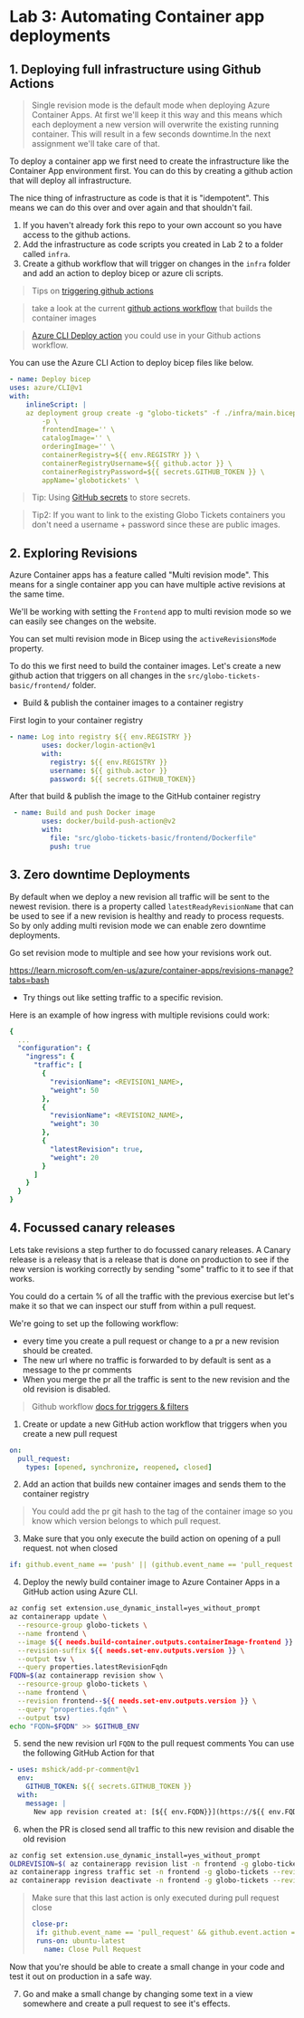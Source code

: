 # Lab 3: Automating Container app deployments

## 1. Deploying full infrastructure using Github Actions

> Single revision mode is the default mode when deploying Azure Container Apps. At first we'll keep it this way and this means which each deployment a new version will overwrite the existing running container. This will result in a few seconds downtime.In the next assignment we'll take care of that.

To deploy a container app we first need to create the infrastructure like the Container App environment first. You can do this by creating a github action that will deploy all infrastructure.

The nice thing of infrastructure as code is that it is "idempotent". This means we can do this over and over again and that shouldn't fail.

1.  If you haven't already fork this repo to your own account so you have access to the github actions.
2. Add the infrastructure as code scripts you created in Lab 2 to a folder called `infra`.
2. Create a github workflow that will trigger on changes in the `infra` folder and add an action to deploy bicep or azure cli scripts.

> Tips on [triggering github actions](https://docs.github.com/en/actions/using-workflows/events-that-trigger-workflows)

> take a look at the current [github actions workflow](https://github.com/XpiritBV/azure-container-apps-workshop/blob/main/.github/workflows/build-containers.yml) that builds the container images

> [Azure CLI Deploy action](https://github.com/marketplace/actions/azure-cli-action) you could use in your Github actions workflow.

You can use the Azure CLI Action to deploy bicep files like below.

```yaml
- name: Deploy bicep
uses: azure/CLI@v1
with:
    inlineScript: |
    az deployment group create -g "globo-tickets" -f ./infra/main.bicep \
        -p \
        frontendImage='' \
        catalogImage='' \
        orderingImage='' \
        containerRegistry=${{ env.REGISTRY }} \
        containerRegistryUsername=${{ github.actor }} \
        containerRegistryPassword=${{ secrets.GITHUB_TOKEN }} \
        appName='globotickets' \
```

> Tip: Using [GitHub secrets](https://docs.github.com/en/actions/security-guides/encrypted-secrets) to store secrets.

> Tip2: If you want to link to the existing Globo Tickets containers you don't need a username + password since these are public images.

## 2. Exploring Revisions
Azure Container apps has a feature called "Multi revision mode". This means for a single container app you can have multiple active revisions at the same time. 

We'll be working with setting the `Frontend` app to multi revision mode so we can easily see changes on the website.

You can set multi revision mode in Bicep using the `activeRevisionsMode` property.

To do this we first need to build the container images. Let's create a new github action that triggers on all changes in the `src/globo-tickets-basic/frontend/` folder.

- Build & publish the container images to a container registry

First login to your container registry
```yaml
- name: Log into registry ${{ env.REGISTRY }}
        uses: docker/login-action@v1
        with:
          registry: ${{ env.REGISTRY }}
          username: ${{ github.actor }}
          password: ${{ secrets.GITHUB_TOKEN}}
```

After that build & publish the image to the GitHub container registry

```yaml
 - name: Build and push Docker image
        uses: docker/build-push-action@v2
        with:
          file: "src/globo-tickets-basic/frontend/Dockerfile"
          push: true
```

## 3. Zero downtime Deployments
By default when we deploy a new revision all traffic will be sent to the newest revision. there is a property called `latestReadyRevisionName` that can be used to see if a new revision is healthy and ready to process requests. So by only adding multi revision mode we can enable zero downtime deployments.

Go set revision mode to multiple and see how your revisions work out. 

https://learn.microsoft.com/en-us/azure/container-apps/revisions-manage?tabs=bash

- Try things out like setting traffic to a specific revision.

Here is an example of how ingress with multiple revisions could work:

```yaml
{
  ...
  "configuration": {
    "ingress": {
      "traffic": [
        {
          "revisionName": <REVISION1_NAME>,
          "weight": 50
        },
        {
          "revisionName": <REVISION2_NAME>,
          "weight": 30
        },
        {
          "latestRevision": true,
          "weight": 20
        }
      ]
    }
  }
}
```

## 4. Focussed canary releases

Lets take revisions a step further to do focussed canary releases. A Canary release is a releasy that is a release that is done on production to see if the new version is working correctly by sending "some" traffic to it to see if that works.

You could do a certain % of all the traffic with the previous exercise but let's make it so that we can inspect our stuff from within a pull request.

We're going to set up the following workflow:

- every time you create a pull request or change to a pr a new revision should be created.
- The new url where no traffic is forwarded to by default is sent as a message to the pr comments
- When you merge the pr all the traffic is sent to the new revision and the old revision is disabled.

> Github workflow [docs for triggers & filters](https://docs.github.com/en/actions/using-workflows/events-that-trigger-workflows)

1. Create or update a new GitHub action workflow that triggers when you create a new pull request

```yaml
on:
  pull_request:
    types: [opened, synchronize, reopened, closed]
```

2. Add an action that builds new container images and sends them to the container registry

> You could add the pr git hash to the tag of the container image so you know which version belongs to which pull request.

3. Make sure that you only execute the build action on opening of a pull request. not when closed

```yaml
if: github.event_name == 'push' || (github.event_name == 'pull_request' && github.event.action != 'closed') || github.event_name == 'repository_dispatch' || github.event_name == 'workflow_dispatch'
```

4.  Deploy the newly build container image to Azure Container Apps in a GitHub action using Azure CLI.

```bash
az config set extension.use_dynamic_install=yes_without_prompt
az containerapp update \
  --resource-group globo-tickets \
  --name frontend \
  --image ${{ needs.build-container.outputs.containerImage-frontend }} \
  --revision-suffix ${{ needs.set-env.outputs.version }} \
  --output tsv \
  --query properties.latestRevisionFqdn
FQDN=$(az containerapp revision show \
  --resource-group globo-tickets \
  --name frontend \
  --revision frontend--${{ needs.set-env.outputs.version }} \
  --query "properties.fqdn" \
  --output tsv)
echo "FQDN=$FQDN" >> $GITHUB_ENV
```

5. send the new revision url `FQDN` to the pull request comments
You can use the following GitHub Action for that

```yaml
- uses: mshick/add-pr-comment@v1
  env:
    GITHUB_TOKEN: ${{ secrets.GITHUB_TOKEN }}
  with:
    message: |
      New app revision created at: [${{ env.FQDN}}](https://${{ env.FQDN}})
```

6. when the PR is closed send all traffic to this new revision and disable the old revision

```bash
az config set extension.use_dynamic_install=yes_without_prompt
OLDREVISION=$( az containerapp revision list -n frontend -g globo-tickets --output tsv --query "[?properties.trafficWeight==\`100\`].name | [0]")
az containerapp ingress traffic set -n frontend -g globo-tickets --revision-weight latest=100
az containerapp revision deactivate -n frontend -g globo-tickets --revision $OLDREVISION
```

> Make sure that this last action is only executed during pull request close
> ```yaml
>close-pr:
>  if: github.event_name == 'pull_request' && github.event.action == 'closed'
>  runs-on: ubuntu-latest
>    name: Close Pull Request

Now that you're should be able to create a small change in your code and test it out on production in a safe way.

7. Go and make a small change by changing some text in a view somewhere and create a pull request to see it's effects.